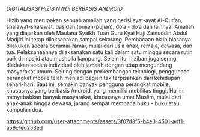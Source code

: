 _DIGITALISASI HIZIB NWDI BERBASIS ANDROID_

Hizib yang merupakan sebuah amaliah yang berisi ayat-ayat Al-Qur’an, shalawat-shalawat, qaṣidah (pujian-pujian), do’a - do’a dan lainnya. Amaliah yang diajarkan oleh Maulana Syaikh Tuan Guru Kyai Haji Zainuddin Abdul Madjid ini tetap dilaksanakan sampai sekarang. Pembacaan hizib biasanya dilakukan secara beramai-ramai, mulai dari usia anak, remaja, dewasa, dan tua. Pelaksanaannya dilaksanakan satu kali dalam satu minggu secara rutin baik di masjid atau musholla kampung. Selain itu, hiziban juga sering diadakan secara individual oleh jamaah dengan tetap mengundang masyarakat umum.
Seiring dengan perkembangan teknologi, penggunaan perangkat mobile telah menjadi bagian tak terpisahkan dari kehidupan sehari-hari. Saat ini, semakin banyak pengguna perangkat mobile, khususnya yang berbasis Android, yang memiliki mobilitas tinggi. Hal ini menyebabkan banyak masyarakat, khususnya umat Muslim, mulai dari anak-anak hingga dewasa, jarang sempat membaca buku - buku atau kumpulan doa.

https://github.com/user-attachments/assets/3f07d3f5-b4e3-4501-adf1-a59c1ed253ed
